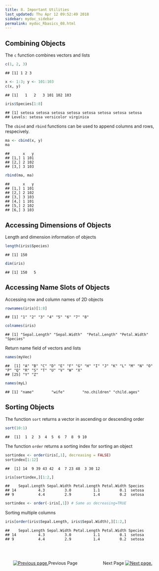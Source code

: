 ```yaml
---
title: 8. Important Utilities
last_updated: Thu Apr 12 09:52:49 2018
sidebar: mydoc_sidebar
permalink: mydoc_Rbasics_08.html
---
```

	
## Combining Objects

The `c` function combines vectors and lists


```r
c(1, 2, 3)
```

```
## [1] 1 2 3
```

```r
x <- 1:3; y <- 101:103
c(x, y)
```

```
## [1]   1   2   3 101 102 103
```

```r
iris$Species[1:8]
```

```
## [1] setosa setosa setosa setosa setosa setosa setosa setosa
## Levels: setosa versicolor virginica
```

The `cbind` and `rbind` functions can be used to append columns and rows, respecively.

```r
ma <- cbind(x, y)
ma
```

```
##      x   y
## [1,] 1 101
## [2,] 2 102
## [3,] 3 103
```

```r
rbind(ma, ma)
```

```
##      x   y
## [1,] 1 101
## [2,] 2 102
## [3,] 3 103
## [4,] 1 101
## [5,] 2 102
## [6,] 3 103
```

## Accessing Dimensions of Objects

Length and dimension information of objects


```r
length(iris$Species)
```

```
## [1] 150
```

```r
dim(iris)
```

```
## [1] 150   5
```

## Accessing Name Slots of Objects

Accessing row and column names of 2D objects

```r
rownames(iris)[1:8]
```

```
## [1] "1" "2" "3" "4" "5" "6" "7" "8"
```

```r
colnames(iris)
```

```
## [1] "Sepal.Length" "Sepal.Width"  "Petal.Length" "Petal.Width"  "Species"
```

Return name field of vectors and lists

```r
names(myVec)
```

```
##  [1] "A" "B" "C" "D" "E" "F" "G" "H" "I" "J" "K" "L" "M" "N" "O" "P" "Q" "R" "S" "T" "U" "V" "W" "X"
## [25] "Y" "Z"
```

```r
names(myL)
```

```
## [1] "name"        "wife"        "no.children" "child.ages"
```

## Sorting Objects

The function `sort` returns a vector in ascending or descending order

```r
sort(10:1)
```

```
##  [1]  1  2  3  4  5  6  7  8  9 10
```

The function `order` returns a sorting index for sorting an object

```r
sortindex <- order(iris[,1], decreasing = FALSE)
sortindex[1:12]
```

```
##  [1] 14  9 39 43 42  4  7 23 48  3 30 12
```

```r
iris[sortindex,][1:2,]
```

```
##    Sepal.Length Sepal.Width Petal.Length Petal.Width Species
## 14          4.3         3.0          1.1         0.1  setosa
## 9           4.4         2.9          1.4         0.2  setosa
```

```r
sortindex <- order(-iris[,1]) # Same as decreasing=TRUE
```
Sorting multiple columns

```r
iris[order(iris$Sepal.Length, iris$Sepal.Width),][1:2,]
```

```
##    Sepal.Length Sepal.Width Petal.Length Petal.Width Species
## 14          4.3         3.0          1.1         0.1  setosa
## 9           4.4         2.9          1.4         0.2  setosa
```

<br><br><center><a href="mydoc_Rbasics_07.html"><img src="images/left_arrow.png" alt="Previous page."></a>Previous Page &nbsp; &nbsp; &nbsp; &nbsp; &nbsp; &nbsp; &nbsp; &nbsp; &nbsp; &nbsp; Next Page
<a href="mydoc_Rbasics_09.html"><img src="images/right_arrow.png" alt="Next page."></a></center>
